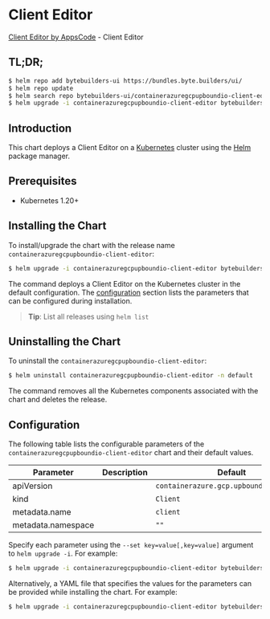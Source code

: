 # Client Editor

[Client Editor by AppsCode](https://byte.builders) - Client Editor

## TL;DR;

```bash
$ helm repo add bytebuilders-ui https://bundles.byte.builders/ui/
$ helm repo update
$ helm search repo bytebuilders-ui/containerazuregcpupboundio-client-editor --version=v0.4.18
$ helm upgrade -i containerazuregcpupboundio-client-editor bytebuilders-ui/containerazuregcpupboundio-client-editor -n default --create-namespace --version=v0.4.18
```

## Introduction

This chart deploys a Client Editor on a [Kubernetes](http://kubernetes.io) cluster using the [Helm](https://helm.sh) package manager.

## Prerequisites

- Kubernetes 1.20+

## Installing the Chart

To install/upgrade the chart with the release name `containerazuregcpupboundio-client-editor`:

```bash
$ helm upgrade -i containerazuregcpupboundio-client-editor bytebuilders-ui/containerazuregcpupboundio-client-editor -n default --create-namespace --version=v0.4.18
```

The command deploys a Client Editor on the Kubernetes cluster in the default configuration. The [configuration](#configuration) section lists the parameters that can be configured during installation.

> **Tip**: List all releases using `helm list`

## Uninstalling the Chart

To uninstall the `containerazuregcpupboundio-client-editor`:

```bash
$ helm uninstall containerazuregcpupboundio-client-editor -n default
```

The command removes all the Kubernetes components associated with the chart and deletes the release.

## Configuration

The following table lists the configurable parameters of the `containerazuregcpupboundio-client-editor` chart and their default values.

|     Parameter      | Description |                      Default                       |
|--------------------|-------------|----------------------------------------------------|
| apiVersion         |             | <code>containerazure.gcp.upbound.io/v1beta1</code> |
| kind               |             | <code>Client</code>                                |
| metadata.name      |             | <code>client</code>                                |
| metadata.namespace |             | <code>""</code>                                    |


Specify each parameter using the `--set key=value[,key=value]` argument to `helm upgrade -i`. For example:

```bash
$ helm upgrade -i containerazuregcpupboundio-client-editor bytebuilders-ui/containerazuregcpupboundio-client-editor -n default --create-namespace --version=v0.4.18 --set apiVersion=containerazure.gcp.upbound.io/v1beta1
```

Alternatively, a YAML file that specifies the values for the parameters can be provided while
installing the chart. For example:

```bash
$ helm upgrade -i containerazuregcpupboundio-client-editor bytebuilders-ui/containerazuregcpupboundio-client-editor -n default --create-namespace --version=v0.4.18 --values values.yaml
```
